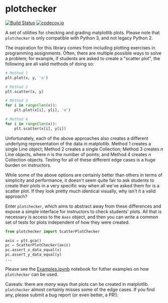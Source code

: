 # plotchecker

[![Build Status](https://travis-ci.org/jhamrick/plotchecker.svg?branch=master)](https://travis-ci.org/jhamrick/plotchecker)
[![codecov.io](http://codecov.io/github/jhamrick/plotchecker/coverage.svg?branch=master)](http://codecov.io/github/jhamrick/plotchecker?branch=master)

A set of utilities for checking and grading matplotlib plots. Please note that `plotchecker` is only compatible with Python 3, and not legacy Python 2.

The inspiration for this library comes from including plotting exercises in programming assignments. Often, there are multiple possible ways to solve a problem; for example, if students are asked to create a "scatter plot", the following are all valid methods of doing so:

```python
# Method 1
plt.plot(x, y, 'o')

# Method 2
plt.scatter(x, y)

# Method 3
for i in range(len(x)):
    plt.plot(x[i], y[i], 'o')

# Method 4
for i in range(len(x)):
    plt.scatter(x[i], y[i])
```

Unfortunately, each of the above approaches also creates a different underlying representation of the data in matplotlib. Method 1 creates a single Line object; Method 2 creates a single Collection; Method 3 creates *n* Line objects, where *n* is the number of points; and Method 4 creates *n* Collection objects. Testing for all of these different edge cases is a huge burden on instructors.

While some of the above options are certainly better than others in terms of simplicity and performance, it doesn't seem quite fair to ask students to create their plots in a very specific way when all we've asked them for is a scatter plot. If they look pretty much identical visually, why isn't it a valid approach?

Enter `plotchecker`, which aims to abstract away from these differences and expose a simple interface for instructors to check students' plots. All that is necessary is access to the `Axes` object, and then you can write a common set of tests for plots independent of how they were created.

```python
from plotchecker import ScatterPlotChecker

axis = plt.gca()
pc = ScatterPlotChecker(axis)
pc.assert_x_data_equal(x)
pc.assert_y_data_equal(y)
...
```

Please see the [Examples.ipynb](Examples.ipynb) notebook for futher examples on how `plotchecker` can be used.

Caveats: there are *many* ways that plots can be created in matplotlib. `plotchecker` almost certainly misses some of the edge cases. If you find any, please submit a bug report (or even better, a PR!).
